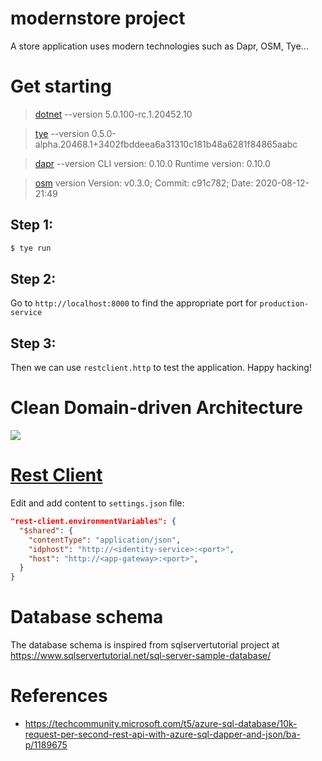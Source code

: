# modernstore project

A store application uses modern technologies such as Dapr, OSM, Tye...

# Get starting

> [dotnet](dot.net) --version 5.0.100-rc.1.20452.10

> [tye](https://github.com/dotnet/tye) --version 0.5.0-alpha.20468.1+3402fbddeea6a31310c181b48a6281f84865aabc

> [dapr](https://github.com/dapr/dapr) --version CLI version: 0.10.0 Runtime version: 0.10.0

> [osm](https://github.com/openservicemesh/osm) version Version: v0.3.0; Commit: c91c782; Date: 2020-08-12-21:49

## Step 1:

```bash
$ tye run
```

## Step 2:

Go to `http://localhost:8000` to find the appropriate port for `production-service`

## Step 3:

Then we can use `restclient.http` to test the application. Happy hacking!

# Clean Domain-driven Architecture

![](assets/clean_arch.png)

# [Rest Client](https://marketplace.visualstudio.com/items?itemName=humao.rest-client)

Edit and add content to `settings.json` file:

```json
"rest-client.environmentVariables": {
  "$shared": {
    "contentType": "application/json",
    "idphost": "http://<identity-service>:<port>",
    "host": "http://<app-gateway>:<port>",
  }
}
```

# Database schema

The database schema is inspired from sqlservertutorial project at https://www.sqlservertutorial.net/sql-server-sample-database/

# References

- https://techcommunity.microsoft.com/t5/azure-sql-database/10k-request-per-second-rest-api-with-azure-sql-dapper-and-json/ba-p/1189675